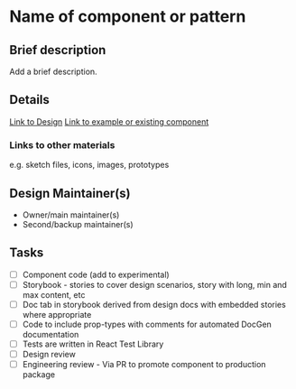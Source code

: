 # Name of component or pattern

## Brief description

Add a brief description.

## Details

[Link to Design]()
[Link to example or existing component]()

### Links to other materials

e.g. sketch files, icons, images, prototypes

## Design Maintainer(s)
- Owner/main maintainer(s)
- Second/backup maintainer(s)

## Tasks
- [ ] Component code (add to experimental)
- [ ] Storybook - stories to cover design scenarios, story with long, min and max content, etc
- [ ] Doc tab in storybook derived from design docs with embedded stories where appropriate
- [ ] Code to include prop-types with comments for automated DocGen documentation
- [ ] Tests are written in React Test Library
- [ ] Design review
- [ ] Engineering review - Via PR to promote component to production package
